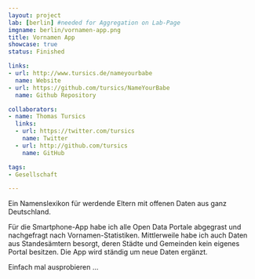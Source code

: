 ```yaml
---
layout: project
lab: [berlin] #needed for Aggregation on Lab-Page
imgname: berlin/vornamen-app.png
title: Vornamen App
showcase: true
status: Finished

links:
- url: http://www.tursics.de/nameyourbabe
  name: Website
- url: https://github.com/tursics/NameYourBabe
  name: Github Repository

collaborators:
- name: Thomas Tursics
  links:
  - url: https://twitter.com/tursics
    name: Twitter
  - url: http://github.com/tursics
    name: GitHub

tags:
- Gesellschaft

---
```


Ein Namenslexikon für werdende Eltern mit offenen Daten aus ganz Deutschland.

Für die Smartphone-App habe ich alle Open Data Portale abgegrast und nachgefragt nach Vornamen-Statistiken. Mittlerweile habe ich auch Daten aus Standesämtern besorgt, deren Städte und Gemeinden kein eigenes Portal besitzen. Die App wird ständig um neue Daten ergänzt.

Einfach mal ausprobieren …
